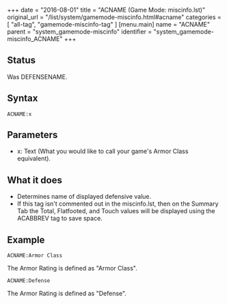 +++
date = "2016-08-01"
title = "ACNAME (Game Mode: miscinfo.lst)"
original_url = "/list/system/gamemode-miscinfo.html#acname"
categories = [ "all-tag", "gamemode-miscinfo-tag" ]
[menu.main]
    name = "ACNAME"
    parent = "system_gamemode-miscinfo"
    identifier = "system_gamemode-miscinfo_ACNAME"
+++

## Status

Was DEFENSENAME.

## Syntax

`ACNAME:x`

## Parameters

-   x: Text (What you would like to call your game's
    Armor Class equivalent).



What it does
------------

-   Determines name of displayed defensive value.
-   If this tag isn't commented out in the miscinfo.lst, then on the
    Summary Tab the Total, Flatfooted, and Touch values will be
    displayed using the ACABBREV tag to save space.

Example
-------

`ACNAME:Armor Class`

The Armor Rating is defined as "Armor Class".

`ACNAME:Defense`

The Armor Rating is defined as "Defense".

